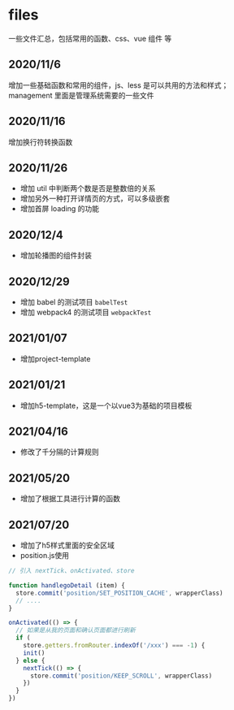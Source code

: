 # files

一些文件汇总，包括常用的函数、css、vue 组件 等

## 2020/11/6

增加一些基础函数和常用的组件，js、less 是可以共用的方法和样式；management 里面是管理系统需要的一些文件

## 2020/11/16

增加换行符转换函数

## 2020/11/26

- 增加 util 中判断两个数是否是整数倍的关系
- 增加另外一种打开详情页的方式，可以多级嵌套
- 增加首屏 loading 的功能

## 2020/12/4

- 增加轮播图的组件封装

## 2020/12/29
* 增加 babel 的测试项目 `babelTest`
* 增加 webpack4 的测试项目 `webpackTest`

## 2021/01/07
* 增加project-template

## 2021/01/21
* 增加h5-template，这是一个以vue3为基础的项目模板

## 2021/04/16
* 修改了千分隔的计算规则

## 2021/05/20
* 增加了根据工具进行计算的函数

## 2021/07/20
* 增加了h5样式里面的安全区域
* position.js使用
```javascript
// 引入 nextTick、onActivated、store

function handlegoDetail (item) {
  store.commit('position/SET_POSITION_CACHE', wrapperClass)
  // ....
}

onActivated(() => {
  // 如果是从我的页面和确认页面都进行刷新
  if (
    store.getters.fromRouter.indexOf('/xxx') === -1) {
    init()
  } else {
    nextTick(() => {
      store.commit('position/KEEP_SCROLL', wrapperClass)
    })
  }
})
```